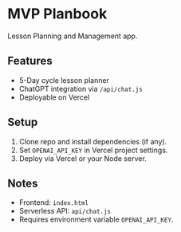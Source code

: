 # MVP Planbook

Lesson Planning and Management app.

## Features
- 5-Day cycle lesson planner
- ChatGPT integration via `/api/chat.js`
- Deployable on Vercel

## Setup
1. Clone repo and install dependencies (if any).
2. Set `OPENAI_API_KEY` in Vercel project settings.
3. Deploy via Vercel or your Node server.

## Notes
- Frontend: `index.html`
- Serverless API: `api/chat.js`
- Requires environment variable `OPENAI_API_KEY`.
